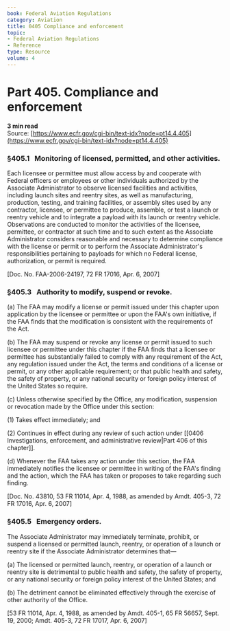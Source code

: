 ```yaml
---
book: Federal Aviation Regulations
category: Aviation
title: 0405 Compliance and enforcement
topic:
- Federal Aviation Regulations
- Reference
type: Resource
volume: 4
---
```


# Part 405. Compliance and enforcement
**3 min read**  
Source: [https://www.ecfr.gov/cgi-bin/text-idx?node=pt14.4.405](https://www.ecfr.gov/cgi-bin/text-idx?node=pt14.4.405)

<div>

### §405.1   Monitoring of licensed, permitted, and other activities.

Each licensee or permittee must allow access by and cooperate with Federal officers or employees or other individuals authorized by the Associate Administrator to observe licensed facilities and activities, including launch sites and reentry sites, as well as manufacturing, production, testing, and training facilities, or assembly sites used by any contractor, licensee, or permittee to produce, assemble, or test a launch or reentry vehicle and to integrate a payload with its launch or reentry vehicle. Observations are conducted to monitor the activities of the licensee, permittee, or contractor at such time and to such extent as the Associate Administrator considers reasonable and necessary to determine compliance with the license or permit or to perform the Associate Administrator's responsibilities pertaining to payloads for which no Federal license, authorization, or permit is required.

\[Doc. No. FAA-2006-24197, 72 FR 17016, Apr. 6, 2007\]

### §405.3   Authority to modify, suspend or revoke.

\(a\) The FAA may modify a license or permit issued under this chapter upon application by the licensee or permittee or upon the FAA's own initiative, if the FAA finds that the modification is consistent with the requirements of the Act.

\(b\) The FAA may suspend or revoke any license or permit issued to such licensee or permittee under this chapter if the FAA finds that a licensee or permittee has substantially failed to comply with any requirement of the Act, any regulation issued under the Act, the terms and conditions of a license or permit, or any other applicable requirement; or that public health and safety, the safety of property, or any national security or foreign policy interest of the United States so require.

\(c\) Unless otherwise specified by the Office, any modification, suspension or revocation made by the Office under this section:

\(1\) Takes effect immediately; and

\(2\) Continues in effect during any review of such action under [[0406 Investigations, enforcement, and administrative review|Part 406 of this chapter]].

\(d\) Whenever the FAA takes any action under this section, the FAA immediately notifies the licensee or permittee in writing of the FAA's finding and the action, which the FAA has taken or proposes to take regarding such finding.

\[Doc. No. 43810, 53 FR 11014, Apr. 4, 1988, as amended by Amdt. 405-3, 72 FR 17016, Apr. 6, 2007\]

### §405.5   Emergency orders.

The Associate Administrator may immediately terminate, prohibit, or suspend a licensed or permitted launch, reentry, or operation of a launch or reentry site if the Associate Administrator determines that—

\(a\) The licensed or permitted launch, reentry, or operation of a launch or reentry site is detrimental to public health and safety, the safety of property, or any national security or foreign policy interest of the United States; and

\(b\) The detriment cannot be eliminated effectively through the exercise of other authority of the Office.

\[53 FR 11014, Apr. 4, 1988, as amended by Amdt. 405-1, 65 FR 56657, Sept. 19, 2000; Amdt. 405-3, 72 FR 17017, Apr. 6, 2007\]

</div>